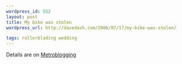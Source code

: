 ```yaml
--- 
wordpress_id: 552
layout: post
title: My bike was stolen
wordpress_url: http://davedash.com/2006/07/17/my-bike-was-stolen/

tags: rollerblading wedding
---
```


Details are on [Metroblogging](http://minneapolis.metblogs.com/archives/2006/07/my_bike_was_sto.phtml)
